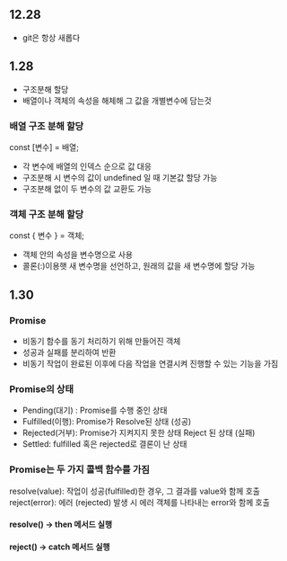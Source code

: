 ## 12.28

- git은 항상 새롭다

## 1.28

- 구조분해 할당
- 배열이나 객체의 속성을 해체해 그 값을 개별변수에 담는것

### 배열 구조 분해 할당

const [변수] = 배열;
- 각 변수에 배열의 인덱스 순으로 값 대응
- 구조분해 시 변수의 값이 undefined 일 때 기본값 할당 가능
- 구조분해 없이 두 변수의 값 교환도 가능

### 객체 구조 분해 할당
const { 변수 } = 객체;
- 객체 안의 속성을 변수명으로 사용
- 콜론(:)이용햇 새 변수명을 선언하고, 원래의 값을 새 변수명에 할당 가능

## 1.30

### Promise
- 비동기 함수를 동기 처리하기 위해 만들어진 객체
- 성공과 실패를 분리하여 반환
- 비동기 작업이 완료된 이후에 다음 작업을 연결시켜 진행할 수 있는 기능을 가짐

### Promise의 상태
- Pending(대기) : Promise를 수행 중인 상태
- Fulfilled(이행): Promise가 Resolve된 상태 (성공)
- Rejected(거부): Promise가 지켜지지 못한 상태 Reject 된 상태 (실패)
- Settled: fulfilled 혹은 rejected로 결론이 난 상태

### Promise는 두 가지 콜백 함수를 가짐
resolve(value): 작업이 성공(fulfilled)한 경우, 그 결과를 value와 함께 호출
reject(error): 에러 (rejected) 발생 시 에러 객체를 나타내는 error와 함께 호출

#### resolve() -> then 메서드 실행
#### reject() -> catch 메서드 실행